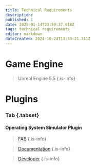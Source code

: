 ```yaml
---
title: Technical Requirements
description: 
published: 1
date: 2025-01-14T23:59:37.018Z
tags: technical requirements
editor: markdown
dateCreated: 2024-10-24T13:33:21.311Z
---
```


# Game Engine

> Unreal Engine 5.5
{.is-info}

# Plugins

### Tab {.tabset}

#### Operating System Simulator Plugin

> [FAB](https://www.fab.com/listings/c2c763aa-7dfa-4a19-b4ff-28d4b3131e6e)
{.is-info}


> [Documentation](https://docs.yetitechstudios.com/docs/)
{.is-info}

> [Developer](https://yetitechstudios.com/)
{.is-info}

<!-- 
# Hardware Requirements

# Development Tools

# Online Integration
-->